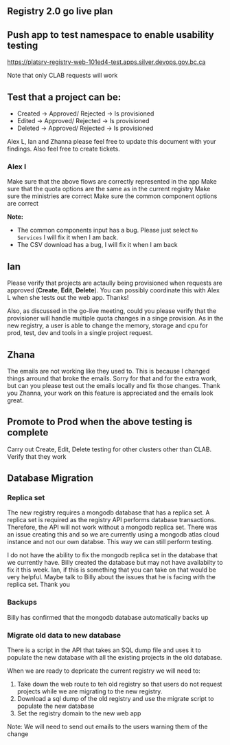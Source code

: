 ## Registry 2.0 go live plan

## Push app to test namespace to enable usability testing

https://platsrv-registry-web-101ed4-test.apps.silver.devops.gov.bc.ca

Note that only CLAB requests will work

## Test that a project can be:
-   Created -> Approved/ Rejected -> Is provisioned
-   Edited -> Approved/ Rejected -> Is provisioned 
-   Deleted -> Approved/ Rejected -> Is provisioned

Alex L, Ian and Zhanna please feel free to update this document with your findings. Also feel free to create tickets.

### Alex l
Make sure that the above flows are correctly represented in the app 
Make sure that the quota options are the same as in the current registry
Make sure the ministries are correct
Make sure the common component options are correct

**Note:** 
- The common components input has a bug. Please just select `No Services` I will fix it when I am back.
- The CSV download has a bug, I will fix it when I am back

## Ian
Please verify that projects are actaully being provisioned when requests are approved (**Create**, **Edit**, **Delete**). 
You can possibly coordinate this with Alex L when she tests out the web app. Thanks!

Also, as discussed in the go-live meeting, could you please verify that the provisioner will handle multiple quota changes in a singe provision. As in the new registry, a user is able to change the memory, storage and cpu for prod, test, dev and tools in a single project request.

## Zhana

The emails are not working like they used to. This is because I changed things arround that broke the emails. Sorry for that and for the extra work, but can you please test out the emails locally and fix those changes. Thank you Zhanna, your work on this feature is appreciated and the emails look great.

## Promote to Prod when the above testing is complete

Carry out Create, Edit, Delete testing for other clusters other than CLAB. Verify that they work 

## Database Migration

### Replica set

The new registry requires a mongodb database that has a replica set. A replica set is required as the registry API performs database transactions. Therefore, the
API will not work without a mongodb replica set. There was an issue creating this and so we are currently using a mongodb atlas cloud instance and not our own databse.
This way we can still perform testing.

I do not have the ability to fix the mongodb replica set in the database that we currently have. Billy created the database but may not have availabilty to fix it this week.
Ian, if this is something that you can take on that would be very helpful. Maybe talk to Billy about the issues that he is facing with the replica set. Thank you

### Backups

Billy has confirmed that the mongodb database automatically backs up 


### Migrate old data to new database

There is a script in the API that takes an SQL dump file and uses it to populate the new database with all the existing projects in the old database.

When we are ready to depricate the current registry we will need to:

1) Take down the web route to teh old registry so that users do not request projects while we are migrating to the new registry.
2) Download a sql dump of the old registry and use the migrate script to populate the new database
3) Set the registry domain to the new web app

Note: We will need to send out emails to the users warning them of the change

